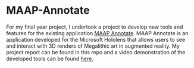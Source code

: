 # MAAP-Annotate

For my final year project, I undertook a project to develop new tools and features for the existing application [MAAP Annotate](https://researchrepository.ucd.ie/handle/10197/9981). MAAP Annotate is an application developed for the Microsoft Hololens
that allows users to see and interact with 3D renders of Megalithic  art in augmented reality. My project report can be found in this repo and a video demonstration of the developed tools can be found [here.](https://www.youtube.com/watch?v=OsEw8MTOGMw)

